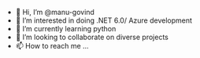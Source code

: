 - 👋 Hi, I’m @manu-govind
- 👀 I’m interested in doing .NET 6.0/ Azure development
- 🌱 I’m currently learning python 
- 💞️ I’m looking to collaborate on diverse projects 
- 📫 How to reach me ...

<!---
manu-govind/manu-govind is a ✨ special ✨ repository because its `README.md` (this file) appears on your GitHub profile.
You can click the Preview link to take a look at your changes.
--->

